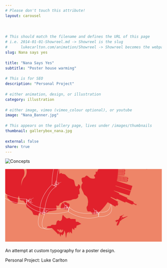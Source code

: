 ```yaml
---
# Please don't touch this attribute!
layout: carousel



# This should match the filename and defines the URL of this page
# i.e. 2014-01-01-Showreel.md -> Showreel is the slug
#      lukecarlton.com/animation/Showreel -> Showreel becomes the webpath
slug: Nana says yes

title: "Nana Says Yes"
subtitle: "Poster house warming"

# This is for SEO
description: "Personal Project"

# either animation, design, or illustration
category: illustration

# either image, vimeo (vimeo_colour optional), or youtube
image: "Nana_Banner.jpg"

# This appears on the gallery page, lives under /images/thumbnails
thumbnail: gallerybox_nana.jpg

external: false
share: true
---
```


![Concepts]( /images/nana_Concepts.png )
<br><br>
![Concepts]( /images/Globe2_Concepts.png )
<br><br>
An attempt at custom typography for a poster design.

Personal Project: Luke Carlton